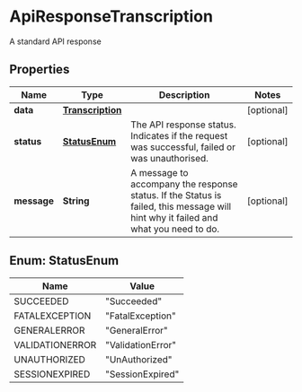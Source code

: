 

# ApiResponseTranscription

A standard API response
## Properties

Name | Type | Description | Notes
------------ | ------------- | ------------- | -------------
**data** | [**Transcription**](Transcription.md) |  |  [optional]
**status** | [**StatusEnum**](#StatusEnum) | The API response status. Indicates if the request was successful, failed or was unauthorised. |  [optional]
**message** | **String** | A message to accompany the response status.  If the Status is failed, this message will hint why it failed and what you need to do. |  [optional]



## Enum: StatusEnum

Name | Value
---- | -----
SUCCEEDED | &quot;Succeeded&quot;
FATALEXCEPTION | &quot;FatalException&quot;
GENERALERROR | &quot;GeneralError&quot;
VALIDATIONERROR | &quot;ValidationError&quot;
UNAUTHORIZED | &quot;UnAuthorized&quot;
SESSIONEXPIRED | &quot;SessionExpired&quot;



